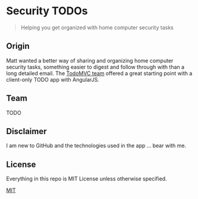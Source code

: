 # Security TODOs

> Helping you get organized with home computer security tasks

## Origin
Matt wanted a better way of sharing and organizing home computer security tasks,
 something easier to digest and follow through with than a long detailed email.
The [TodoMVC team](http://todomvc.com) offered a great starting point with a
client-only TODO app with AngularJS.

## Team

TODO

## Disclaimer

I am new to GitHub and the technologies used in the app ... bear with me.

## License

Everything in this repo is MIT License unless otherwise specified.

[MIT](license.md)
